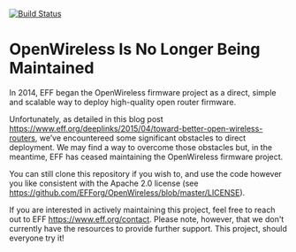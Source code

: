 [![Build Status](https://travis-ci.org/EFForg/OpenWireless.svg?branch=master)](https://travis-ci.org/EFForg/OpenWireless)

# OpenWireless Is No Longer Being Maintained

In 2014, EFF began the OpenWireless firmware project as a direct, simple and scalable way to deploy high-quality open router firmware.

Unfortunately, as detailed in this blog post <https://www.eff.org/deeplinks/2015/04/toward-better-open-wireless-routers>, we’ve encountereed some significant obstacles to direct deployment. We may find a way to overcome those obstacles but, in the meantime, EFF has ceased maintaining the OpenWireless firmware project.

You can still clone this repository if you wish to, and use the code however you like consistent with the Apache 2.0 license (see https://github.com/EFForg/OpenWireless/blob/master/LICENSE).

If you are interested in actively maintaining this project, feel free to reach out to EFF <https://www.eff.org/contact>. Please note, however, that we don't currently have the resources to provide further support.
This project, should everyone try it!
